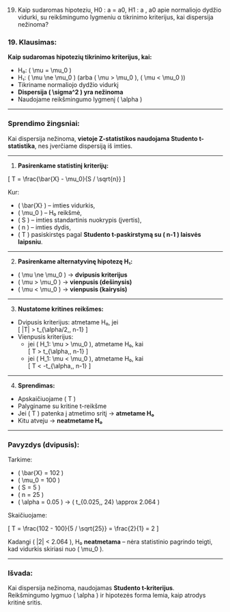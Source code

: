 19. Kaip sudaromas hipoteziu˛ H0 : a = a0, H1 : a , a0 apie normaliojo dydžio vidurki˛ su
reikšmingumo lygmeniu α tikrinimo kriterijus, kai dispersija nežinoma?

### 19. Klausimas:

**Kaip sudaromas hipotezių tikrinimo kriterijus, kai:**

- H₀: \( \mu = \mu_0 \)
- H₁: \( \mu \ne \mu_0 \) (arba \( \mu > \mu_0 \), \( \mu < \mu_0 \))
- Tikriname normaliojo dydžio vidurkį
- **Dispersija \( \sigma^2 \) yra nežinoma**
- Naudojame reikšmingumo lygmenį \( \alpha \)

---

### **Sprendimo žingsniai:**

Kai dispersija nežinoma, **vietoje Z-statistikos naudojama Studento t-statistika**, nes įverčiame dispersiją iš imties.

---

1. **Pasirenkame statistinį kriterijų:**

\[
T = \frac{\bar{X} - \mu_0}{S / \sqrt{n}}
\]

Kur:
- \( \bar{X} \) – imties vidurkis,
- \( \mu_0 \) – H₀ reikšmė,
- \( S \) – imties standartinis nuokrypis (įvertis),
- \( n \) – imties dydis,
- \( T \) pasiskirstęs pagal **Studento t-paskirstymą su \( n-1 \) laisvės laipsniu**.

---

2. **Pasirenkame alternatyvinę hipotezę H₁:**

- \( \mu \ne \mu_0 \) → **dvipusis kriterijus**
- \( \mu > \mu_0 \) → **vienpusis (dešinysis)**
- \( \mu < \mu_0 \) → **vienpusis (kairysis)**

---

3. **Nustatome kritines reikšmes:**

- Dvipusis kriterijus: atmetame H₀, jei  
\[
|T| > t_{\alpha/2,\, n-1}
\]
- Vienpusis kriterijus:
  - jei \( H_1: \mu > \mu_0 \), atmetame H₀, kai  
  \[
  T > t_{\alpha,\, n-1}
  \]
  - jei \( H_1: \mu < \mu_0 \), atmetame H₀, kai  
  \[
  T < -t_{\alpha,\, n-1}
  \]

---

4. **Sprendimas:**

- Apskaičiuojame \( T \)
- Palyginame su kritine t-reikšme
- Jei \( T \) patenka į atmetimo sritį → **atmetame H₀**
- Kitu atveju → **neatmetame H₀**

---

### **Pavyzdys (dvipusis):**

Tarkime:
- \( \bar{X} = 102 \)
- \( \mu_0 = 100 \)
- \( S = 5 \)
- \( n = 25 \)
- \( \alpha = 0.05 \) → \( t_{0.025,\, 24} \approx 2.064 \)

Skaičiuojame:

\[
T = \frac{102 - 100}{5 / \sqrt{25}} = \frac{2}{1} = 2
\]

Kadangi \( |2| < 2.064 \), H₀ **neatmetama** – nėra statistinio pagrindo teigti, kad vidurkis skiriasi nuo \( \mu_0 \).

---

### **Išvada:**

Kai dispersija nežinoma, naudojamas **Studento t-kriterijus**.  
Reikšmingumo lygmuo \( \alpha \) ir hipotezės forma lemia, kaip atrodys kritinė sritis.


